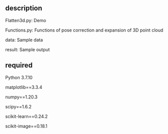 ## description

Flatten3d.py:  Demo

Functions.py:  Functions of pose correction and expansion of 3D point cloud

data:  Sample data

result:  Sample output

## required
Python 3.7.10

matplotlib==3.3.4

numpy==1.20.3

scipy==1.6.2

scikit-learn==0.24.2

scikit-image==0.18.1
